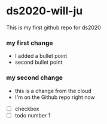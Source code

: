 # ds2020-will-ju
This is my first github repo for ds2020

### my first change

- I added a bullet point
- second bullet point

### my second change

- this is a change from the cloud
- I'm on the Github repo right now

- [ ] checkbox
- [ ] todo number 1
